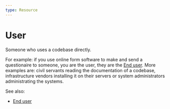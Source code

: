 ```yaml
---
type: Resource
---
```


# User

Someone who uses a codebase directly.

For example: if you use online form software to make and send a questionaire to someone, you are the user, they are the [End user](end-user-definition.md).
More examples are: civil servants reading the documentation of a codebase, infrastructure vendors installing it on their servers or system administrators administrating the systems. 

See also:

* [End user](end-user-definition.md)

